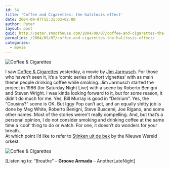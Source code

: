 ```yaml
---
id: 54
title: 'Coffee and Cigarettes: the halitosis effect'
date: 2004-09-07T15:31:03+02:00
author: Peter
layout: post
guid: http://peter.smoothouse.com/2004/09/07/coffee-and-cigarettes-the-halitosis-effect/
permalink: /2004/09/07/coffee-and-cigarettes-the-halitosis-effect/
categories:
  - movie
---
```

![Coffee & Cigarettes](http://us.pixagogo.com/Tools/Thumbnails.aspx?thumb=S5HZAS91Ln3elNgQ90GdzN6R7MPOj0RwV54i3ejVNCexY575UTIXCBMADtS-yEUFBr!nTHkjwGFMb92ViaG9jot8joIf64vMxXvMZiAeotgh49JCKPZpuPXJXT5Racp4Yk)

I saw [Coffee & Cigarettes](http://www.coffeeandcigarettesmovie.com/) yesterday, a movie by [Jim Jarmusch](http://www.imdb.com/name/nm0000464/). For those who haven&#8217;t seen it, it&#8217;s a &#8216;comic series of short vignettes&#8217; with as main theme people drinking coffee while smoking. Jim Jarmusch started the project in 1986 (for Saturday Night Live) with a scene by Roberto Benigni and Steven Wright. I was kinda looking forward to it, but for some reason, it didn&#8217;t do much for me. Yes, Bill Murray is good in &#8220;Delirium&#8221;. Yes, the &#8220;Cousins?&#8221; scene is OK. But Iggy Pop can&#8217;t act, and an equally shitty job is done by Meg White, Roberto Benigni, Steve Buscemi, Joe Rigano, and some other names. Most of the stories weren&#8217;t really compelling. And, but that&#8217;s a personal opinion, I do not consider smoking and drinking coffee at the same time a &#8216;cool&#8217; thing to do or watch. For one, it doesn&#8217;t do wonders for your breath&#8230;  
At which point I&#8217;d like to refer to [Stinken uit de bek](http://www.radio1.be/radio1_master/programmas/dnw/r1_dnw_songbook_20040906/index.html) by the Nieuwe Wereld orkest.

![Coffee & Cigarettes](http://us.pixagogo.com/Tools/Thumbnails.aspx?thumb=S5HZAS91Ln3ekt-3IfKeS8!gzA-prAeAqTC5tSIIZ9xJJkD1kXXDiIkNislLtAKa19I!3l5JseBgx49-iw0jZakhYTYaec3LMdcwvP6shrYGgt2-g3KRuYRWQaC4GIck6X) 

<div>
  [Listening to: &#8220;Breathe&#8221; &#8211; <b>Groove Armada</b> &#8211; AnotherLateNight]
</div>